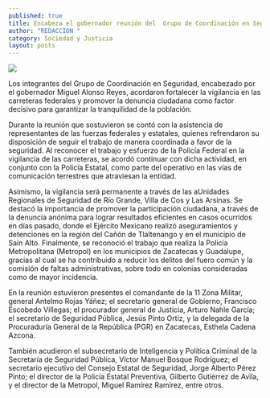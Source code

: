 ```yaml
---
published: true
title: Encabeza el gobernador reunión del  Grupo de Coordinación en Seguridad
author: "REDACCION "
category: Sociedad y Justicia
layout: posts
---
```


![](http://i.imgur.com/aebfEnXm.jpg)

Los integrantes del Grupo de Coordinación en Seguridad, encabezado por el gobernador Miguel Alonso Reyes, acordaron fortalecer la vigilancia en las carreteras federales y promover la denuncia ciudadana como factor decisivo para garantizar la tranquilidad de la población.

Durante la reunión que sostuvieron se contó con la asistencia de representantes de las fuerzas federales y estatales, quienes refrendaron su disposición de seguir el trabajo de manera coordinada a favor de la seguridad.
Al reconocer el trabajo y esfuerzo de la Policía Federal en la vigilancia de las carreteras, se acordó continuar con dicha actividad, en conjunto con la Policía Estatal, como parte del operativo en las vías de comunicación terrestres que atraviesan la entidad.

Asimismo, la vigilancia será permanente a través de las aUnidades Regionales de Seguridad de Río Grande, Villa de Cos y Las Arsinas.
Se destacó la importancia de promover la participación ciudadana, a través de la denuncia anónima para lograr resultados eficientes en casos ocurridos en días pasado, donde el Ejército Mexicano realizó aseguramientos y detenciones en la región del Cañón de Tlaltenango y en el municipio de Saín Alto.
Finalmente, se reconoció el trabajo que realiza la Policía Metropolitana (Metropol) en los municipios de Zacatecas y Guadalupe, gracias al cual se ha contribuido a reducir los delitos del fuero común y la comisión de faltas administrativas, sobre todo en colonias  consideradas como de mayor incidencia.

En la reunión estuvieron presentes el comandante de la 11 Zona Militar, general Antelmo Rojas Yáñez; el secretario general de Gobierno, Francisco Escobedo Villegas; el procurador general de Justicia, Arturo Nahle García; el secretario de Seguridad Pública, Jesús Pinto Ortiz, y la delegada de la Procuraduría General de la República (PGR) en Zacatecas, Esthela Cadena Azcona.

También acudieron el subsecretario de Inteligencia y Política Criminal de la Secretaría de Seguridad Pública, Víctor Manuel Bosque Rodríguez; el secretario ejecutivo del Consejo Estatal de Seguridad, Jorge Alberto Pérez Pinto; el director de la Policía Estatal Preventiva, Gilberto Gutiérrez de Avila, y el director de la Metropol, Miguel Ramírez Ramírez, entre otros.
